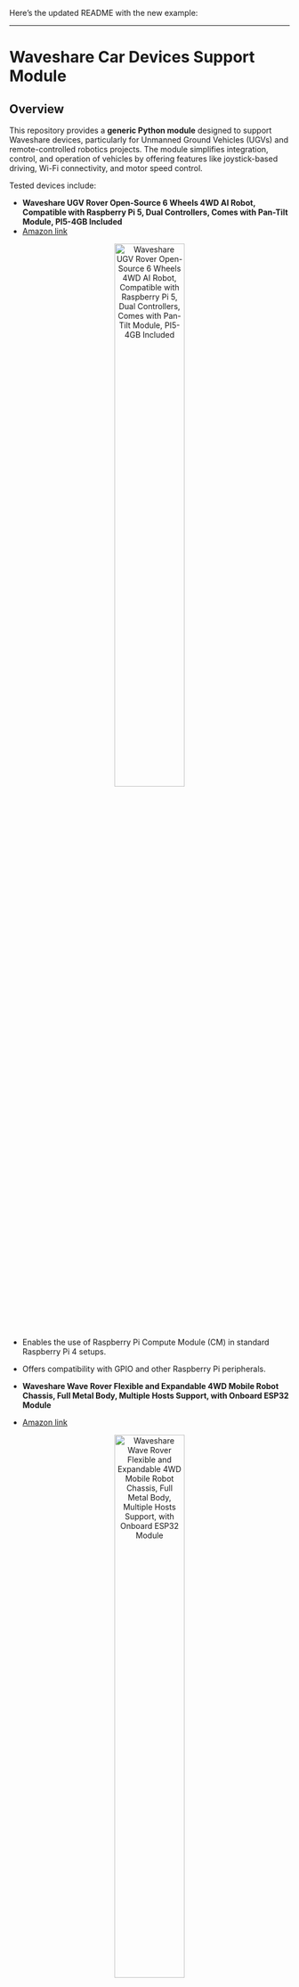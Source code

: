 Here’s the updated README with the new example:

---

# Waveshare Car Devices Support Module

## Overview

This repository provides a **generic Python module** designed to support Waveshare devices, particularly for Unmanned Ground Vehicles (UGVs) and remote-controlled robotics projects. The module simplifies integration, control, and operation of vehicles by offering features like joystick-based driving, Wi-Fi connectivity, and motor speed control.

Tested devices include:

- **Waveshare UGV Rover Open-Source 6 Wheels 4WD AI Robot, Compatible with Raspberry Pi 5, Dual Controllers, Comes with Pan-Tilt Module, PI5-4GB Included**  
- [Amazon link](https://www.amazon.com/gp/product/B0D2L27JDT/ref=ppx_yo_dt_b_search_asin_title?ie=UTF8&psc=1)  
<p align="center">
  <img src="https://raw.githubusercontent.com/dougsland/waveshare/main/pics/01.jpg" alt="Waveshare UGV Rover Open-Source 6 Wheels 4WD AI Robot, Compatible with Raspberry Pi 5, Dual Controllers, Comes with Pan-Tilt Module, PI5-4GB Included" width="50%">
</p>
   
   - Enables the use of Raspberry Pi Compute Module (CM) in standard Raspberry Pi 4 setups.
   - Offers compatibility with GPIO and other Raspberry Pi peripherals.

- **Waveshare Wave Rover Flexible and Expandable 4WD Mobile Robot Chassis, Full Metal Body, Multiple Hosts Support, with Onboard ESP32 Module**
- [Amazon link](https://www.amazon.com/gp/product/B0CF55LM6Q/ref=ppx_yo_dt_b_search_asin_title?ie=UTF8&psc=1)  
<p align="center">
  <img src="https://github.com/dougsland/waveshare/blob/main/pics/02.jpg" alt="Waveshare Wave Rover Flexible and Expandable 4WD Mobile Robot Chassis, Full Metal Body, Multiple Hosts Support, with Onboard ESP32 Module" width="50%">
</p>

   - A compact baseboard with Power over Ethernet (PoE) support.  
   - Ideal for powering IoT and automotive projects via Ethernet.

---

## JoyStick

Tested JoySticks

- **PC Joystick, USB Gaming Flight Simulator Game Controller with Vibration Function and Throttle Control, PXN 2113 Wired Gamepad Flight Sim Stick for Windows PC/Computer**
- [Amazon link](https://www.amazon.com/gp/product/B06XGBL1HL/ref=ppx_yo_dt_b_search_asin_title?ie=UTF8&psc=1)  
<p align="center">
  <img src="https://github.com/dougsland/waveshare/blob/main/pics/joysticks/1.jpg" alt="PC Joystick, USB Gaming Flight Simulator Game Controller with Vibration Function and Throttle Controller, PXN 2113 Wired Gamepad Flight Sim Stick for Windows PC/Computer" width="50%">
</p>

---

## CentOS and Fedora Automotive Distro

CentOS and Fedora Automotive is tested and works out of box. To deploy it you will require to plug a raspberry into the UAV and install the distribution into the SDcard. To install follow the steps below (assuming you are using Fedora latest):

Example:

1) Download the lastest Fedora Image, example Workstation
```console
wget https://dl.fedoraproject.org/pub/fedora/linux/releases/41/Workstation/aarch64/images/Fedora-Workstation-41-1.4.aarch64.raw.xz
```

2) Install it via software store **Raspberry Pi Imager** and *upload the Fedora image into SDCard*
![Software Store Raspberry Pi Imager](https://github.com/dougsland/waveshare/blob/main/pics/software_storage_rasp_pi_imager.png)

3) Insert into the UAV and turn on, to avoid the AC cord, use batteries, for example [6pcs 1￵8￵6￵50 Rechargeable Batter￵y 5000mAh W￵i￵th 18650 Battery Charger,Universal Charger for Rechargeable 3.7V Li-ion Batteries 26650 14500 10440 Tokeyla (Button Top Type)](https://www.amazon.com/gp/product/B0BCW9Q5QQ/ref=ppx_yo_dt_b_search_asin_title?ie=UTF8&th=1)

<p align="center">
  <img src="https://github.com/dougsland/waveshare/blob/main/pics/raspberry_on_rover_autosd_photo1_720.jpg" alt="Fedora 41 booting in ARM" width="50%">
</p>

## Features

- **Joystick-Based Control**:
  - Use any standard joystick or game controller to drive the vehicle (Must be supported by pygame).

- **Wi-Fi Connectivity**:
  - Easily connect to and control the vehicle via Wi-Fi.

- **Motor Speed Normalization**:
  - Smooth and accurate motor speed adjustments for stable navigation.

- **Cross-Platform Support**:
  - Works on Raspberry Pi OS and other Linux-based distributions.

---

## Getting Started

### Prerequisites

1. **Hardware**:
   - Raspberry Pi Compute Module 4 (CM4) with one of the supported Waveshare adapters.
   - A compatible joystick or game controller.
   - A vehicle chassis with motor drivers connected to the Raspberry Pi.

2. **Software**:
   - Python 3.x.
   - Required libraries installed (see below).

---

### Installation

#### Step 1: Clone the Repository

```bash
git clone https://github.com/dougsland/waveshare.git
cd waveshare
```

#### Step 2: Install Dependencies

```bash
pip install -r requirements.txt
```

---

## Example: Joystick-Controlled UGV

The following example demonstrates how to use the module to control a UGV using a joystick and Wi-Fi:

```python
import pygame
from FOSS import BaseUGVController
from time import sleep

# Instantiate the controller with default parameters
ugv_controller = BaseUGVController(
    ssid="UGV",             # Default Wifi
    password="12345678",    # Default Pass
    ip="192.168.4.1",       # Default IP for the Rover
    interface_name="wlan0"  # Your device interface name
)

# Connect to Wi-Fi
ugv_controller.connect_to_wifi()

# Initialize pygame and joystick
pygame.init()
pygame.joystick.init()

# Ensure a joystick is connected
if pygame.joystick.get_count() == 0:
    print("No joystick detected. Please connect a joystick.")
    pygame.quit()
    exit()

# Get the first joystick
joystick = pygame.joystick.Joystick(0)
joystick.init()
print(f"Joystick detected: {joystick.get_name()}")

# Control loop
try:
    print("Use the joystick to control the UGV.")
    print("Press Ctrl+C to exit.")

    while True:
        # Process events
        pygame.event.pump()

        # Get joystick axis values
        axis_forward_back = joystick.get_axis(1)  # Forward/Backward
        axis_left_right = joystick.get_axis(0)   # Left/Right

        # Map axis values to speeds
        forward_speed = -axis_forward_back  # Invert to match UGV forward
        turn_speed = axis_left_right

        # Calculate motor speeds
        left_speed = forward_speed + turn_speed
        right_speed = forward_speed - turn_speed

        # Normalize speeds if necessary
        max_speed = max(abs(left_speed), abs(right_speed), 1.0)
        left_speed /= max_speed
        right_speed /= max_speed

        # Command the UGV
        ugv_controller.move(left_speed=left_speed, right_speed=right_speed)

        # Delay to avoid spamming commands
        sleep(0.1)

except KeyboardInterrupt:
    print("\nStopping the UGV...")
    ugv_controller.move(left_speed=0, right_speed=0)
    print("UGV stopped. Exiting.")
finally:
    pygame.quit()
```

---

## Not tested yet

- [Waveshare UGV Beast ROS 2 Open-Source Off-Road Tracked AI Robot, Dual Controllers, Computer Vision, All-Metal Body, Flexible and Expandable, Compatible with Raspberry Pi 5 (Not Included)](https://www.amazon.com/Waveshare-Open-Source-Controllers-Expandable-Compatible/dp/B0DJQD9MZZ/ref=sr_1_3?crid=3A5TOSRQ6SVWV&dib=eyJ2IjoiMSJ9.4dkL0mW3Dn3Ghl4rp6VwkjMS_q7FLodJwb1fTGW7o-oCa33bm5F1XaWHDeLXwiuFAvUWLeOqGCFC08a7-LH6TyxcNgA2YnWBcMB7Dqy4XF4S1T5ujDYoWyrNvEbcYR3Sv0vjlG28eBAJxGv9AB5wNC8eeCAUb35MHY9iM0inwWUF-X0tG5leCSG-BitA2Vjl2SKLn_M7APTnDuEghrehn8jVGVFV7xHEveAop45tH_s.ZojNYtIzvhGswvJxQIxipQMmMr9r1reUKmYQyP5T3e0&dib_tag=se&keywords=Waveshare+UGV+Rover+Open-Source+beast&qid=1735342472&sprefix=waveshare+ugv+rover+open-source+beas%2Caps%2C222&sr=8-3)

- [Waveshare UGV Rover Open-Source 6 Wheels 4WD AI Robot, Compatible with Raspberry Pi 5, Dual Controllers, Computer Vision, PI5-4GB NOT Included](https://www.amazon.com/Waveshare-Open-Source-Compatible-Raspberry-Controllers/dp/B0D2L1ST5X/ref=sr_1_4?crid=3A5TOSRQ6SVWV&dib=eyJ2IjoiMSJ9.4dkL0mW3Dn3Ghl4rp6VwkjMS_q7FLodJwb1fTGW7o-oCa33bm5F1XaWHDeLXwiuFAvUWLeOqGCFC08a7-LH6TyxcNgA2YnWBcMB7Dqy4XF4S1T5ujDYoWyrNvEbcYR3Sv0vjlG28eBAJxGv9AB5wNC8eeCAUb35MHY9iM0inwWUF-X0tG5leCSG-BitA2Vjl2SKLn_M7APTnDuEghrehn8jVGVFV7xHEveAop45tH_s.ZojNYtIzvhGswvJxQIxipQMmMr9r1reUKmYQyP5T3e0&dib_tag=se&keywords=Waveshare+UGV+Rover+Open-Source+beast&qid=1735342472&sprefix=waveshare+ugv+rover+open-source+beas%2Caps%2C222&sr=8-4)

- [Waveshare UGV Beast Open-Source Off-Road Tracked AI Robot for Jetson Orin Series Board, Dual Controllers, with Driver Boards and 360° Omnidirectional Pan-Tilt, No Include Jetson Orin Nano 4GB Kit](https://www.amazon.com/Waveshare-Open-Source-Off-Road-Controllers-Omnidirectional/dp/B0D9W5NNGL/ref=sr_1_5?crid=3A5TOSRQ6SVWV&dib=eyJ2IjoiMSJ9.4dkL0mW3Dn3Ghl4rp6VwkjMS_q7FLodJwb1fTGW7o-oCa33bm5F1XaWHDeLXwiuFAvUWLeOqGCFC08a7-LH6TyxcNgA2YnWBcMB7Dqy4XF4S1T5ujDYoWyrNvEbcYR3Sv0vjlG28eBAJxGv9AB5wNC8eeCAUb35MHY9iM0inwWUF-X0tG5leCSG-BitA2Vjl2SKLn_M7APTnDuEghrehn8jVGVFV7xHEveAop45tH_s.ZojNYtIzvhGswvJxQIxipQMmMr9r1reUKmYQyP5T3e0&dib_tag=se&keywords=Waveshare+UGV+Rover+Open-Source+beast&qid=1735342472&sprefix=waveshare+ugv+rover+open-source+beas%2Caps%2C222&sr=8-5)

- [Waveshare UGV Beast ROS 2 Open-Source Off-Road Tracked AI Robot, Dual Controllers, Computer Vision, All-Metal Body, Flexible and Expandable, Compatible with Raspberry Pi 5 (Included)](https://www.amazon.com/Waveshare-Open-Source-Controllers-Expandable-Compatible/dp/B0DJQD1V5R/ref=sr_1_6?crid=3A5TOSRQ6SVWV&dib=eyJ2IjoiMSJ9.4dkL0mW3Dn3Ghl4rp6VwkjMS_q7FLodJwb1fTGW7o-oCa33bm5F1XaWHDeLXwiuFAvUWLeOqGCFC08a7-LH6TyxcNgA2YnWBcMB7Dqy4XF4S1T5ujDYoWyrNvEbcYR3Sv0vjlG28eBAJxGv9AB5wNC8eeCAUb35MHY9iM0inwWUF-X0tG5leCSG-BitA2Vjl2SKLn_M7APTnDuEghrehn8jVGVFV7xHEveAop45tH_s.ZojNYtIzvhGswvJxQIxipQMmMr9r1reUKmYQyP5T3e0&dib_tag=se&keywords=Waveshare+UGV+Rover+Open-Source+beast&qid=1735342472&sprefix=waveshare+ugv+rover+open-source+beas%2Caps%2C222&sr=8-6)

- [Waveshare UGV Rover ROS 2 Open-Source 6 Wheels 4WD AI Robot, Compatible with Jetson Orin Nano/NX, Dual Controllers, with Multi-Functional Driver Board and 360° Flexible Omnidirectional Pan-Tilt](https://www.amazon.com/Open-Source-Compatible-Controllers-Multi-Functional-Omnidirectional/dp/B0DM4KBWT7/ref=sr_1_9?crid=3A5TOSRQ6SVWV&dib=eyJ2IjoiMSJ9.4dkL0mW3Dn3Ghl4rp6VwkjMS_q7FLodJwb1fTGW7o-oCa33bm5F1XaWHDeLXwiuFAvUWLeOqGCFC08a7-LH6TyxcNgA2YnWBcMB7Dqy4XF4S1T5ujDYoWyrNvEbcYR3Sv0vjlG28eBAJxGv9AB5wNC8eeCAUb35MHY9iM0inwWUF-X0tG5leCSG-BitA2Vjl2SKLn_M7APTnDuEghrehn8jVGVFV7xHEveAop45tH_s.ZojNYtIzvhGswvJxQIxipQMmMr9r1reUKmYQyP5T3e0&dib_tag=se&keywords=Waveshare+UGV+Rover+Open-Source+beast&qid=1735342472&sprefix=waveshare+ugv+rover+open-source+beas%2Caps%2C222&sr=8-9)

- [Waveshare UGV Beast ROS 2 Open-Source Off-Road Tracked AI Robot, Compatible with Jetson Orin Nano/NX, with 360° Flexible Omnidirectional Pan-Tilt, Includes Jetson Orin Nano 4GB Kit](https://www.amazon.com/Waveshare-Open-Source-Off-Road-Compatible-Omnidirectional/dp/B0DM8P7BM8/ref=sr_1_11?crid=3A5TOSRQ6SVWV&dib=eyJ2IjoiMSJ9.4dkL0mW3Dn3Ghl4rp6VwkjMS_q7FLodJwb1fTGW7o-oCa33bm5F1XaWHDeLXwiuFAvUWLeOqGCFC08a7-LH6TyxcNgA2YnWBcMB7Dqy4XF4S1T5ujDYoWyrNvEbcYR3Sv0vjlG28eBAJxGv9AB5wNC8eeCAUb35MHY9iM0inwWUF-X0tG5leCSG-BitA2Vjl2SKLn_M7APTnDuEghrehn8jVGVFV7xHEveAop45tH_s.ZojNYtIzvhGswvJxQIxipQMmMr9r1reUKmYQyP5T3e0&dib_tag=se&keywords=Waveshare+UGV+Rover+Open-Source+beast&qid=1735342472&sprefix=waveshare+ugv+rover+open-source+beas%2Caps%2C222&sr=8-11)

- [Waveshare Open-Source Off-Road Tracked AI Robot, Compatible with Raspberry Pi 5, Dual Controllers, Computer Vision, PI5-4GB NOT Included](https://www.amazon.com/Waveshare-Open-Source-Compatible-Raspberry-Controllers/dp/B0D3DNRTTF/ref=sr_1_18?crid=3A5TOSRQ6SVWV&dib=eyJ2IjoiMSJ9.4dkL0mW3Dn3Ghl4rp6VwkjMS_q7FLodJwb1fTGW7o-oCa33bm5F1XaWHDeLXwiuFAvUWLeOqGCFC08a7-LH6TyxcNgA2YnWBcMB7Dqy4XF4S1T5ujDYoWyrNvEbcYR3Sv0vjlG28eBAJxGv9AB5wNC8eeCAUb35MHY9iM0inwWUF-X0tG5leCSG-BitA2Vjl2SKLn_M7APTnDuEghrehn8jVGVFV7xHEveAop45tH_s.ZojNYtIzvhGswvJxQIxipQMmMr9r1reUKmYQyP5T3e0&dib_tag=se&keywords=Waveshare+UGV+Rover+Open-Source+beast&qid=1735342472&sprefix=waveshare+ugv+rover+open-source+beas%2Caps%2C222&sr=8-18)

---

## Contributions

Contributions are welcome! Please open an issue or submit a pull request if you want to enhance the module or add support for new devices.

---

## License

This repository is licensed under the **Apache License 2.0**. See the [LICENSE](LICENSE) file for details.

---

For questions or support, feel free to open an issue or contact the maintainer. 🚗✨
